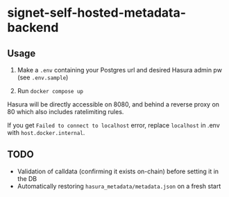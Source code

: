 # signet-self-hosted-metadata-backend

## Usage

1. Make a `.env` containing your Postgres url and desired Hasura admin pw (see `.env.sample`)

2. Run `docker compose up`

Hasura will be directly accessible on 8080, and behind a reverse proxy on 80 which also includes ratelimiting rules.

If you get `Failed to connect to localhost` error, replace `localhost` in .env with `host.docker.internal`.

## TODO

- Validation of calldata (confirming it exists on-chain) before setting it in the DB
- Automatically restoring `hasura_metadata/metadata.json` on a fresh start
